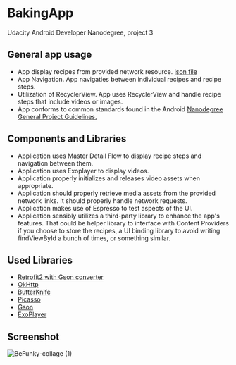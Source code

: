 # BakingApp
Udacity Android Developer Nanodegree, project 3

## General app usage
 - App display recipes from provided network resource. [json file](https://d17h27t6h515a5.cloudfront.net/topher/2017/May/59121517_baking/baking.json)
 - App Navigation. App navigaties between individual recipes and recipe steps.
 - Utilization of RecyclerView. App uses RecyclerView and handle recipe steps that include videos or images.
 - App conforms to common standards found in the Android [Nanodegree General Project Guidelines.](http://udacity.github.io/android-nanodegree-guidelines/core.html)

## Components and Libraries
 - Application uses Master Detail Flow to display recipe steps and navigation between them.
 - Application uses Exoplayer to display videos.
 - Application properly initializes and releases video assets when appropriate.
 - Application should properly retrieve media assets from the provided network links. It should properly handle network requests.
 - Application makes use of Espresso to test aspects of the UI.
 - Application sensibly utilizes a third-party library to enhance the app's features. That could be helper library to interface with Content Providers if you choose to store the recipes, a UI binding library to avoid writing findViewById a bunch of times, or something similar.
 
## Used Libraries
 - [Retrofit2 with Gson converter](https://github.com/square/retrofit)
 - [OkHttp](https://github.com/square/okhttp)
 - [ButterKnife](https://github.com/JakeWharton/butterknife)
 - [Picasso](https://github.com/square/picasso)
 - [Gson](https://github.com/google/gson)
 - [ExoPlayer](https://github.com/google/ExoPlayer)

## Screenshot
![BeFunky-collage (1)](https://user-images.githubusercontent.com/11368889/59105147-fb145400-893b-11e9-9e40-c83eb04845a9.jpg)
